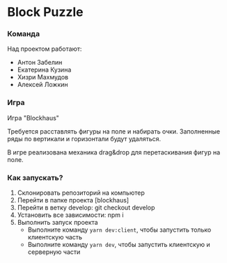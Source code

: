 # Block Puzzle

### Команда

Над проектом работают:
* Антон Забелин
* Екатерина Кузина
* Хизри Махмудов
* Алексей Ложкин

### Игра

Игра "Blockhaus"

Требуется расставлять фигуры на поле и набирать очки. Заполненные ряды по вертикали и горизонтали будут удаляться.

В игре реализована механика drag&drop для перетаскивания фигур на поле.

### Как запускать?

1. Склонировать репозиторий на компьютер
2. Перейти в папке проекта [blockhaus]
3. Перейти в ветку develop: git checkout develop
4. Установить все зависимости: npm i
5. Выполнить запуск проекта
    - Выполните команду `yarn dev:client`, чтобы запустить только клиентскую часть
    - Выполните команду `yarn dev`, чтобы запустить клиентскую и серверную части

